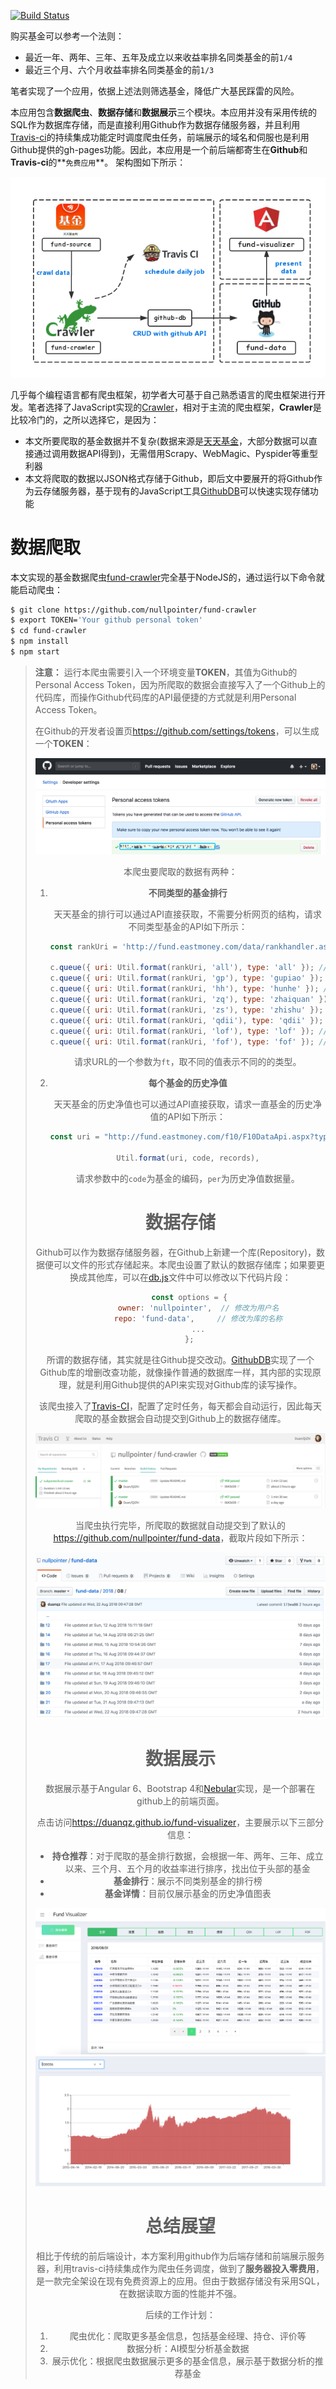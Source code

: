 [![Build Status](https://travis-ci.com/nullpointer/fund-crawler.svg?branch=master)](https://travis-ci.com/nullpointer/fund-crawler)

购买基金可以参考一个法则：

- 最近一年、两年、三年、五年及成立以来收益率排名同类基金的前`1/4`
- 最近三个月、六个月收益率排名同类基金的前`1/3`

笔者实现了一个应用，依据上述法则筛选基金，降低广大基民踩雷的风险。

本应用包含**数据爬虫**、**数据存储**和**数据展示**三个模块。本应用并没有采用传统的SQL作为数据库存储，而是直接利用Github作为数据存储服务器，并且利用[Travis-ci](https://travis-ci.com/nullpointer/fund-crawler)的持续集成功能定时调度爬虫任务，前端展示的域名和伺服也是利用Github提供的gh-pages功能。因此，本应用是一个前后端都寄生在**Github**和**Travis-ci**的**`免费应用`**。
架构图如下所示：

<div align="center"><img src="./images/0-fundcrawler-architecture.png" alt="Fund Crawler Architecture"/></div>

几乎每个编程语言都有爬虫框架，初学者大可基于自己熟悉语言的爬虫框架进行开发。笔者选择了JavaScript实现的[Crawler](https://www.npmjs.com/package/crawler)，相对于主流的爬虫框架，**Crawler**是比较冷门的，之所以选择它，是因为：

- 本文所要爬取的基金数据并不复杂(数据来源是[天天基金](http://fund.eastmoney.com/)，大部分数据可以直接通过调用数据API得到)，无需借用Scrapy、WebMagic、Pyspider等重型利器
- 本文将爬取的数据以JSON格式存储于Github，即后文中要展开的将Github作为云存储服务器，基于现有的JavaScript工具[GithubDB](https://www.npmjs.com/package/github-db)可以快速实现存储功能


# 数据爬取

本文实现的基金数据爬虫[fund-crawler](https://github.com/nullpointer/fund-crawler)完全基于NodeJS的，通过运行以下命令就能启动爬虫：

```sh
$ git clone https://github.com/nullpointer/fund-crawler
$ export TOKEN='Your github personal token'
$ cd fund-crawler
$ npm install
$ npm start
```

> **注意：** 运行本爬虫需要引入一个环境变量**TOKEN**，其值为Github的Personal Access Token，因为所爬取的数据会直接写入了一个Github上的代码库，而操作Github代码库的API最便捷的方式就是利用Personal Access Token。
>
> 在Github的开发者设置页<https://github.com/settings/tokens>，可以生成一个**TOKEN**：
>
> <div align="center"><img src="./images/1-fundcrawler-github-token.png" alt="Github Personal
Access Token"/></div>

本爬虫要爬取的数据有两种：

1. **不同类型的基金排行**

    天天基金的排行可以通过API直接获取，不需要分析网页的结构，请求不同类型基金的API如下所示：

    ```javascript
    const rankUri = 'http://fund.eastmoney.com/data/rankhandler.aspx?op=ph&dt=kf&ft=%s&rs=&gs=0&sc=zzf&st=desc&pi=1&pn=10000&dx=1'

    c.queue({ uri: Util.format(rankUri, 'all'), type: 'all' }); // 全部
    c.queue({ uri: Util.format(rankUri, 'gp'), type: 'gupiao' }); // 股票型
    c.queue({ uri: Util.format(rankUri, 'hh'), type: 'hunhe' }); // 混合型
    c.queue({ uri: Util.format(rankUri, 'zq'), type: 'zhaiquan' }); // 债券型
    c.queue({ uri: Util.format(rankUri, 'zs'), type: 'zhishu' }); // 指数型
    c.queue({ uri: Util.format(rankUri, 'qdii'), type: 'qdii' }); // QDII
    c.queue({ uri: Util.format(rankUri, 'lof'), type: 'lof' }); // LOF
    c.queue({ uri: Util.format(rankUri, 'fof'), type: 'fof' }); // FOF
    ```

    请求URL的一个参数为`ft`，取不同的值表示不同的的类型。

2. **每个基金的历史净值**

    天天基金的历史净值也可以通过API直接获取，请求一直基金的历史净值的API如下所示：

    ```javascript
    const uri = "http://fund.eastmoney.com/f10/F10DataApi.aspx?type=lsjz&code=%s&page=1&per=%s"

    Util.format(uri, code, records),
    ```

    请求参数中的`code`为基金的编码，`per`为历史净值数据量。


# 数据存储

Github可以作为数据存储服务器，在Github上新建一个库(Repository)，数据便可以文件的形式存储起来。本爬虫设置了默认的数据存储库；如果要更换成其他库，可以在[db.js](https://github.com/nullpointer/fund-crawler/blob/master/src/db.js)文件中可以修改以下代码片段：

```javascript
    const options = {
        owner: 'nullpointer',  // 修改为用户名
        repo: 'fund-data',     // 修改为库的名称
        ...
    };
```

所谓的数据存储，其实就是往Github提交改动。[GithubDB](https://www.npmjs.com/package/github-db)实现了一个Github库的增删改查功能，就像操作普通的数据库一样，其内部的实现原理，就是利用Github提供的API来实现对Github库的读写操作。

该爬虫接入了[Travis-CI](https://travis-ci.com/nullpointer/fund-crawler)，配置了定时任务，每天都会自动运行，因此每天爬取的基金数据会自动提交到Github上的数据存储库。

<div align="center"><img src="./images/2-fundcrawler-travis-ci.png" alt="Travis CI"/></div>

当爬虫执行完毕，所爬取的数据就自动提交到了默认的<https://github.com/nullpointer/fund-data>，截取片段如下所示：

<div align="center"><img src="./images/3-fundcrawler-fund-data.png" alt="Fund Data"/></div>

# 数据展示

数据展示基于Angular 6、Bootstrap 4和[Nebular](https://github.com/akveo/nebular)实现，是一个部署在github上的前端页面。

点击访问<https://duanqz.github.io/fund-visualizer>，主要展示以下三部分信息：

- **持仓推荐**：对于爬取的基金排行数据，会根据一年、两年、三年、成立以来、三个月、五个月的收益率进行排序，找出位于头部的基金
- **基金排行**：展示不同类别基金的排行榜
- **基金详情**：目前仅展示基金的历史净值图表

<div align="center"><img src="./images/4-fundcrawler-fund-recommend.png" alt="Fund Data"/></div>

<div align="center"><img src="./images/5-fundcrawler-fund-detail.png" alt="Fund Data"/></div>

# 总结展望

相比于传统的前后端设计，本方案利用github作为后端存储和前端展示服务器，利用travis-ci持续集成作为爬虫任务调度，做到了**服务器投入零费用**，是一款完全架设在现有免费资源上的应用。但由于数据存储没有采用SQL，在数据读取方面的性能并不强。

后续的工作计划：

1. 爬虫优化：爬取更多基金信息，包括基金经理、持仓、评价等
2. 数据分析：AI模型分析基金数据
3. 展示优化：根据爬虫数据展示更多的基金信息，展示基于数据分析的推荐基金
